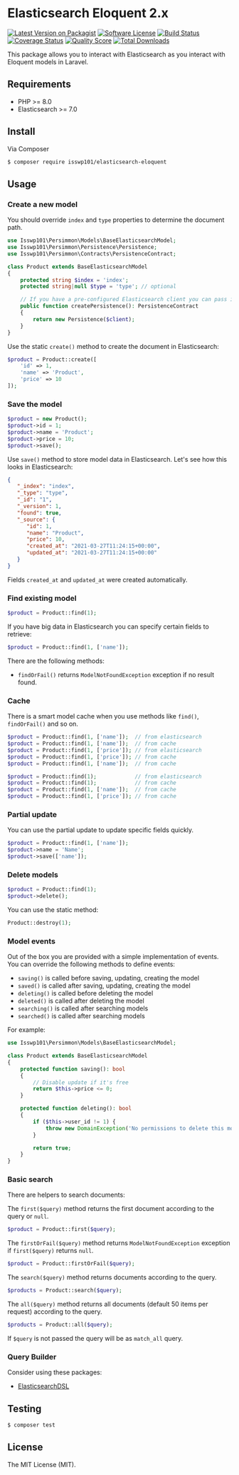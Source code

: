 # Elasticsearch Eloquent 2.x

[![Latest Version on Packagist][ico-version]][link-packagist]
[![Software License][ico-license]]()
[![Build Status][ico-travis]][link-travis]
[![Coverage Status][ico-scrutinizer]][link-scrutinizer]
[![Quality Score][ico-code-quality]][link-code-quality]
[![Total Downloads][ico-downloads]][link-downloads]

This package allows you to interact with Elasticsearch as you interact with Eloquent models in Laravel.

## Requirements

- PHP >= 8.0
- Elasticsearch >= 7.0

## Install

Via Composer

```bash
$ composer require isswp101/elasticsearch-eloquent
```

## Usage

### Create a new model

You should override `index` and `type` properties to determine the document path.

```php
use Isswp101\Persimmon\Models\BaseElasticsearchModel;
use Isswp101\Persimmon\Persistence\Persistence;
use Isswp101\Persimmon\Contracts\PersistenceContract;

class Product extends BaseElasticsearchModel
{
    protected string $index = 'index';
    protected string|null $type = 'type'; // optional

    // If you have a pre-configured Elasticsearch client you can pass it here (optional)
    public function createPersistence(): PersistenceContract
    {
        return new Persistence($client);
    }
}
```

Use the static `create()` method to create the document in Elasticsearch:

```php
$product = Product::create([
    'id' => 1, 
    'name' => 'Product',
    'price' => 10
]);
```

### Save the model

```php
$product = new Product();
$product->id = 1;
$product->name = 'Product';
$product->price = 10;
$product->save();
```

Use `save()` method to store model data in Elasticsearch. Let's see how this looks in Elasticsearch:

```json
{
   "_index": "index",
   "_type": "type",
   "_id": "1",
   "_version": 1,
   "found": true,
   "_source": {
      "id": 1,
      "name": "Product",
      "price": 10,
      "created_at": "2021-03-27T11:24:15+00:00",
      "updated_at": "2021-03-27T11:24:15+00:00"
   }
}
```

Fields `created_at` and `updated_at` were created automatically.

### Find existing model

```php
$product = Product::find(1);
```

If you have big data in Elasticsearch you can specify certain fields to retrieve:

```php
$product = Product::find(1, ['name']);
```

There are the following methods:
* `findOrFail()` returns `ModelNotFoundException` exception if no result found.

### Cache

There is a smart model cache when you use methods like `find()`, `findOrFail()` and so on.

```php
$product = Product::find(1, ['name']);  // from elasticsearch
$product = Product::find(1, ['name']);  // from cache
$product = Product::find(1, ['price']); // from elasticsearch
$product = Product::find(1, ['price']); // from cache
$product = Product::find(1, ['name']);  // from cache
```

```php
$product = Product::find(1);            // from elasticsearch
$product = Product::find(1);            // from cache
$product = Product::find(1, ['name']);  // from cache
$product = Product::find(1, ['price']); // from cache
```

### Partial update

You can use the partial update to update specific fields quickly.

```php
$product = Product::find(1, ['name']);
$product->name = 'Name';
$product->save(['name']);
```

### Delete models

```php
$product = Product::find(1);
$product->delete();
```

You can use the static method:

```php
Product::destroy(1);
```

### Model events

Out of the box you are provided with a simple implementation of events.  
You can override the following methods to define events:

* `saving()` is called before saving, updating, creating the model
* `saved()` is called after saving, updating, creating the model
* `deleting()` is called before deleting the model
* `deleted()` is called after deleting the model
* `searching()` is called after searching models
* `searched()` is called after searching models

For example:

```php
use Isswp101\Persimmon\Models\BaseElasticsearchModel;

class Product extends BaseElasticsearchModel
{
    protected function saving(): bool
    {
        // Disable update if it's free
        return $this->price <= 0;
    }

    protected function deleting(): bool
    {
        if ($this->user_id != 1) {
            throw new DomainException('No permissions to delete this model');
        }

        return true;
    }
}
```

### Basic search

There are helpers to search documents:

The `first($query)` method returns the first document according to the query or `null`.  

```php
$product = Product::first($query);
```

The `firstOrFail($query)` method returns `ModelNotFoundException` exception if `first($query)` returns `null`.

```php
$product = Product::firstOrFail($query);
```

The `search($query)` method returns documents according to the query.

```php
$products = Product::search($query);
```

The `all($query)` method returns all documents (default 50 items per request) according to the query.

```php
$products = Product::all($query);
```

If `$query` is not passed the query will be as `match_all` query.

### Query Builder

Consider using these packages:

- [ElasticsearchDSL](https://github.com/ongr-io/ElasticsearchDSL)


## Testing

``` bash
$ composer test
```


## License

The MIT License (MIT).

[ico-version]: https://img.shields.io/packagist/v/isswp101/elasticsearch-eloquent.svg?style=flat-square
[ico-downloads]: https://img.shields.io/packagist/dt/isswp101/elasticsearch-eloquent.svg?style=flat-square
[ico-license]: https://img.shields.io/badge/license-MIT-brightgreen.svg?style=flat-square
[ico-travis]: https://img.shields.io/travis/devemio/elasticsearch-eloquent/master.svg?style=flat-square
[ico-scrutinizer]: https://img.shields.io/scrutinizer/coverage/g/devemio/elasticsearch-eloquent.svg?style=flat-square
[ico-code-quality]: https://img.shields.io/scrutinizer/g/devemio/elasticsearch-eloquent.svg?style=flat-square

[link-packagist]: https://packagist.org/packages/isswp101/elasticsearch-eloquent
[link-downloads]: https://packagist.org/packages/isswp101/elasticsearch-eloquent
[link-travis]: https://travis-ci.org/devemio/elasticsearch-eloquent
[link-scrutinizer]: https://scrutinizer-ci.com/g/devemio/elasticsearch-eloquent/code-structure
[link-code-quality]: https://scrutinizer-ci.com/g/devemio/elasticsearch-eloquent
[link-author]: https://github.com/devemio
